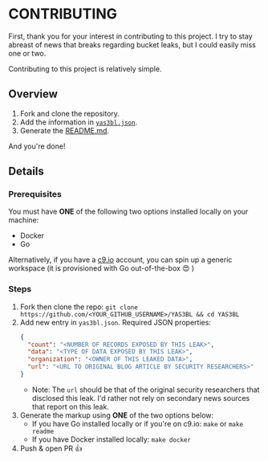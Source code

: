 # CONTRIBUTING

First, thank you for your interest in contributing to this project. I try to stay abreast of news that breaks regarding bucket leaks, but I could easily miss one or two.

Contributing to this project is relatively simple.

## Overview

1. Fork and clone the repository.
1. Add the information in [`yas3bl.json`](yas3bl.json).
1. Generate the [README.md](README.md).

And you're done!

## Details

### Prerequisites

You must have **ONE** of the following two options installed locally on your machine:
- Docker
- Go

Alternatively, if you have a [c9.io](https://c9.io) account, you can spin up a generic workspace (it is provisioned with Go out-of-the-box 😍 )

### Steps

1. Fork then clone the repo: `git clone https://github.com/<YOUR_GITHUB_USERNAME>/YAS3BL && cd YAS3BL`
1. Add new entry in `yas3bl.json`. Required JSON properties:
    ```json
    {
      "count": "<NUMBER OF RECORDS EXPOSED BY THIS LEAK>",
      "data": "<TYPE OF DATA EXPOSED BY THIS LEAK>",
      "organization": "<OWNER OF THIS LEAKED DATA>",
      "url": "<URL TO ORIGINAL BLOG ARTICLE BY SECURITY RESEARCHERS>"
    }
    ```
    - Note: The `url` should be that of the original security researchers that disclosed this leak. I'd rather not rely on secondary news sources that report on this leak.
1. Generate the markup using **ONE** of the two options below:
    - If you have Go installed locally or if you're on c9.io: `make` or `make readme`
    - If you have Docker installed locally: `make docker`
1. Push & open PR 👍
